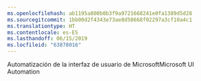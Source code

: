 ```yaml
---
ms.openlocfilehash: ab1195a800b0b3f9a9721668241e0fa1389d5d28
ms.sourcegitcommit: 1bb00d2f4343e73ae8d58668f02297a3cf10a4c1
ms.translationtype: HT
ms.contentlocale: es-ES
ms.lasthandoff: 06/15/2019
ms.locfileid: "63878016"
---
```

<span data-ttu-id="89926-101">Automatización de la interfaz de usuario de Microsoft</span><span class="sxs-lookup"><span data-stu-id="89926-101">Microsoft UI Automation</span></span>